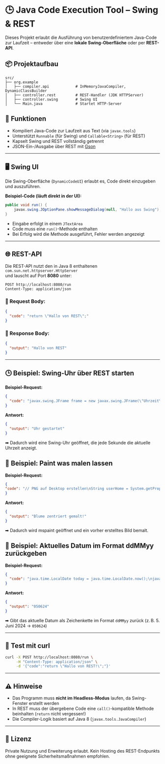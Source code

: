 # 🕒 Java Code Execution Tool – Swing & REST

Dieses Projekt erlaubt die Ausführung von benutzerdefiniertem Java-Code zur Laufzeit – entweder über eine **lokale Swing-Oberfläche** oder per **REST-API**.

## 📦 Projektaufbau

```
src/
├── org.example
│   ├── compiler.api            # InMemoryJavaCompiler, DynamicClassBuilder
│   ├── controller.rest         # REST-Handler (JDK HTTPServer)
│   ├── controller.swing        # Swing UI
│   └── Main.java               # Startet HTTP-Server
```

## 🚀 Funktionen

- Kompiliert Java-Code zur Laufzeit aus Text (via `javax.tools`)
- Unterstützt `Runnable` (für Swing) und `Callable<String>` (für REST)
- Kapselt Swing und REST vollständig getrennt
- JSON-Ein-/Ausgabe über REST mit [Gson](https://github.com/google/gson)

---

## 🖥 Swing UI

Die Swing-Oberfläche (`DynamicCodeUI`) erlaubt es, Code direkt einzugeben und auszuführen.

**Beispiel-Code (läuft direkt in der UI):**

```java
public void run() {
    javax.swing.JOptionPane.showMessageDialog(null, "Hallo aus Swing");
}
```

- Eingabe erfolgt in einem `JTextArea`
- Code muss eine `run()`-Methode enthalten
- Bei Erfolg wird die Methode ausgeführt, Fehler werden angezeigt

---

## 🌐 REST-API

Die REST-API nutzt den in Java 8 enthaltenen `com.sun.net.httpserver.HttpServer`  
und lauscht auf Port **8080** unter:

```
POST http://localhost:8080/run
Content-Type: application/json
```

### 🔁 Request Body:

```json
{
  "code": "return \"Hallo von REST\";"
}
```

### 🔄 Response Body:

```json
{
  "output": "Hallo von REST"
}
```

---

## 🕒 Beispiel: Swing-Uhr über REST starten

**Beispiel-Request:**

```json
{
  "code": "javax.swing.JFrame frame = new javax.swing.JFrame(\"Uhrzeit\");\njavax.swing.JLabel label = new javax.swing.JLabel();\nlabel.setFont(new java.awt.Font(\"Monospaced\", java.awt.Font.BOLD, 24));\nlabel.setHorizontalAlignment(javax.swing.SwingConstants.CENTER);\nframe.getContentPane().add(label);\nframe.setSize(300, 100);\nframe.setLocationRelativeTo(null);\nframe.setDefaultCloseOperation(javax.swing.WindowConstants.DISPOSE_ON_CLOSE);\nframe.setVisible(true);\njavax.swing.Timer timer = new javax.swing.Timer(1000, e -> {\n    java.time.LocalTime time = java.time.LocalTime.now();\n    label.setText(time.toString());\n});\ntimer.start();\nreturn \"Uhr gestartet\";"
}
```

**Antwort:**

```json
{
  "output": "Uhr gestartet"
}
```

➡ Dadurch wird eine Swing-Uhr geöffnet, die jede Sekunde die aktuelle Uhrzeit anzeigt.


## 🌸 Beispiel: Paint was malen lassen

**Beispiel-Request:**

```json
{
"code": "// PNG auf Desktop erstellen\nString userHome = System.getProperty(\"user.home\");\njava.io.File file = new java.io.File(userHome + \"/Desktop/BlumeLeinwand.png\");\nint width = 1600;\nint height = 1000;\njava.awt.image.BufferedImage img = new java.awt.image.BufferedImage(width, height, java.awt.image.BufferedImage.TYPE_INT_RGB);\njava.awt.Graphics2D g = img.createGraphics();\ng.setColor(java.awt.Color.WHITE);\ng.fillRect(0, 0, width, height);\ng.dispose();\njavax.imageio.ImageIO.write(img, \"png\", file);\n\n// Paint öffnen\nRuntime.getRuntime().exec(\"mspaint \\\"\" + file.getAbsolutePath() + \"\\\"\");\nThread.sleep(3000);\n\njava.awt.Robot robot = new java.awt.Robot();\njava.awt.Dimension screenSize = java.awt.Toolkit.getDefaultToolkit().getScreenSize();\nint cx = screenSize.width / 2;\nint cy = screenSize.height / 2;\n\n// Pinsel aktivieren\nrobot.mouseMove(100, 70);\nThread.sleep(200);\nrobot.mousePress(java.awt.event.InputEvent.BUTTON1_DOWN_MASK);\nThread.sleep(100);\nrobot.mouseRelease(java.awt.event.InputEvent.BUTTON1_DOWN_MASK);\nThread.sleep(200);\n\n// Gelb wählen (Mitte)\nrobot.mouseMove(1200, 820);\nThread.sleep(100);\nrobot.mousePress(java.awt.event.InputEvent.BUTTON1_DOWN_MASK);\nThread.sleep(100);\nrobot.mouseRelease(java.awt.event.InputEvent.BUTTON1_DOWN_MASK);\nThread.sleep(100);\n\n// Gelber Kreis in der Mitte\nint radius = 30;\nrobot.mouseMove(cx + radius, cy);\nrobot.mousePress(java.awt.event.InputEvent.BUTTON1_DOWN_MASK);\nfor (int i = 0; i <= 360; i++) {\n    double angle = Math.toRadians(i);\n    int x = cx + (int)(radius * Math.cos(angle));\n    int y = cy + (int)(radius * Math.sin(angle));\n    robot.mouseMove(x, y);\n    Thread.sleep(1);\n}\nrobot.mouseRelease(java.awt.event.InputEvent.BUTTON1_DOWN_MASK);\nThread.sleep(200);\n\n// Rot wählen (Blüten)\nrobot.mouseMove(1180, 820);\nThread.sleep(100);\nrobot.mousePress(java.awt.event.InputEvent.BUTTON1_DOWN_MASK);\nThread.sleep(100);\nrobot.mouseRelease(java.awt.event.InputEvent.BUTTON1_DOWN_MASK);\nThread.sleep(100);\n\nint[][] petals = {\n  {cx, cy - 80}, {cx + 80, cy}, {cx, cy + 80}, {cx - 80, cy}\n};\nfor (int[] p : petals) {\n    int px = p[0];\n    int py = p[1];\n    robot.mouseMove(px + 40, py);\n    robot.mousePress(java.awt.event.InputEvent.BUTTON1_DOWN_MASK);\n    for (int i = 0; i <= 360; i++) {\n        double a = Math.toRadians(i);\n        int x = px + (int)(40 * Math.cos(a));\n        int y = py + (int)(40 * Math.sin(a));\n        robot.mouseMove(x, y);\n        Thread.sleep(1);\n    }\n    robot.mouseRelease(java.awt.event.InputEvent.BUTTON1_DOWN_MASK);\n    Thread.sleep(200);\n}\n\n// Grün wählen (Stängel)\nrobot.mouseMove(1150, 820);\nThread.sleep(100);\nrobot.mousePress(java.awt.event.InputEvent.BUTTON1_DOWN_MASK);\nThread.sleep(100);\nrobot.mouseRelease(java.awt.event.InputEvent.BUTTON1_DOWN_MASK);\nThread.sleep(100);\n\n// Stängel nach unten zeichnen\nrobot.mouseMove(cx, cy + 80);\nrobot.mousePress(java.awt.event.InputEvent.BUTTON1_DOWN_MASK);\nfor (int y = cy + 80; y <= cy + 200; y++) {\n    robot.mouseMove(cx, y);\n    Thread.sleep(2);\n}\nrobot.mouseRelease(java.awt.event.InputEvent.BUTTON1_DOWN_MASK);\n\nreturn \"Blume zentriert gemalt!\";"
}
```

**Antwort:**

```json
{
  "output": "Blume zentriert gemalt!"
}
```

➡ Dadurch wird mspaint geöffnet und ein vorher erstelltes Bild bemalt.

## 📅 Beispiel: Aktuelles Datum im Format ddMMyy zurückgeben

**Beispiel-Request:**

```json
{
  "code": "java.time.LocalDate today = java.time.LocalDate.now();\njava.time.format.DateTimeFormatter formatter = java.time.format.DateTimeFormatter.ofPattern(\"ddMMyy\");\nreturn today.format(formatter);"
}
```

**Antwort:**

```json
{
  "output": "050624"
}
```

➡ Gibt das aktuelle Datum als Zeichenkette im Format `ddMMyy` zurück (z. B. 5. Juni 2024 → `050624`)


---

## 🧪 Test mit curl

```bash
curl -X POST http://localhost:8080/run \
     -H "Content-Type: application/json" \
     -d '{"code":"return \"Hallo von REST!\";"}'
```

---

## ⚠ Hinweise

- Das Programm muss **nicht im Headless-Modus** laufen, da Swing-Fenster erstellt werden
- In REST muss der übergebene Code eine `call()`-kompatible Methode beinhalten (`return` nicht vergessen!)
- Die Compiler-Logik basiert auf Java 8 (`javax.tools.JavaCompiler`)

---

## 📜 Lizenz

Private Nutzung und Erweiterung erlaubt. Kein Hosting des REST-Endpunkts ohne geeignete Sicherheitsmaßnahmen empfohlen.